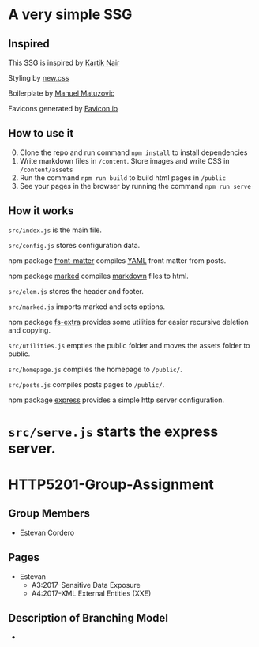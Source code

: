 # A very simple SSG

## Inspired

This SSG is inspired by [Kartik Nair](https://github.com/kartiknair/blog)

Styling by [new.css](https://github.com/xz/new.css)

Boilerplate by [Manuel Matuzovic](https://www.matuzo.at/blog/html-boilerplate/)

Favicons generated by [Favicon.io](https://favicon.io/emoji-favicons/)

## How to use it

0. Clone the repo and run command `npm install` to install dependencies
1. Write markdown files in `/content`. Store images and write CSS in `/content/assets`
2. Run the command `npm run build` to build html pages in `/public`
3. See your pages in the browser by running the command `npm run serve`

## How it works

`src/index.js` is the main file.

`src/config.js` stores configuration data.

npm package [front-matter](https://www.npmjs.com/package/front-matter) compiles [YAML](https://docs.ansible.com/ansible/latest/reference_appendices/YAMLSyntax.html) front matter from posts.

npm package [marked](https://www.npmjs.com/package/marked) compiles [markdown](https://daringfireball.net/projects/markdown/) files to html.

`src/elem.js` stores the header and footer.

`src/marked.js` imports marked and sets options.

npm package [fs-extra](https://www.npmjs.com/package/fs-extra) provides some utilities for easier recursive deletion and copying.

`src/utilities.js` empties the public folder and moves the assets folder to public.

`src/homepage.js` compiles the homepage to `/public/`.

`src/posts.js` compiles posts pages to `/public/`.

npm package [express](https://www.npmjs.com/package/express) provides a simple http server configuration.

`src/serve.js` starts the express server.
=======
# HTTP5201-Group-Assignment

## Group Members
- Estevan Cordero

## Pages 
- Estevan
    - A3:2017-Sensitive Data Exposure
    - A4:2017-XML External Entities (XXE)

## Description of Branching Model
- 